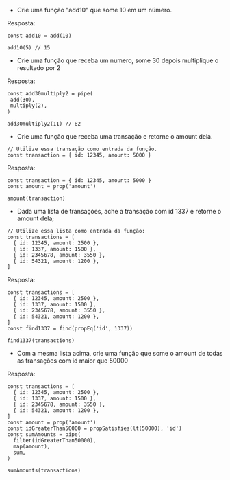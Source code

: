 * Crie uma função "add10" que some 10 em um número.

Resposta:
```
const add10 = add(10)

add10(5) // 15
```

* Crie uma função que receba um numero, some 30 depois multiplique o resultado por 2

Resposta:
```
const add30multiply2 = pipe(
 add(30),
 multiply(2),
)

add30multiply2(11) // 82
```

* Crie uma função que receba uma transação e retorne o amount dela.
```
// Utilize essa transação como entrada da função.
const transaction = { id: 12345, amount: 5000 }
```

Resposta:
```
const transaction = { id: 12345, amount: 5000 }
const amount = prop('amount')

amount(transaction)
```

* Dada uma lista de transações, ache a transação com id 1337 e retorne o amount dela;
```
// Utilize essa lista como entrada da função:
const transactions = [
  { id: 12345, amount: 2500 },
  { id: 1337, amount: 1500 },
  { id: 2345678, amount: 3550 },
  { id: 54321, amount: 1200 },
]
```

Resposta:
```
const transactions = [
  { id: 12345, amount: 2500 },
  { id: 1337, amount: 1500 },
  { id: 2345678, amount: 3550 },
  { id: 54321, amount: 1200 },
]
const find1337 = find(propEq('id', 1337))

find1337(transactions)
```

* Com a mesma lista acima, crie uma função que some o amount de todas as transações com id maior que 50000

Resposta:
```
const transactions = [
  { id: 12345, amount: 2500 },
  { id: 1337, amount: 1500 },
  { id: 2345678, amount: 3550 },
  { id: 54321, amount: 1200 },
]
const amount = prop('amount')
const idGreaterThan50000 = propSatisfies(lt(50000), 'id')
const sumAmounts = pipe(
  filter(idGreaterThan50000),
  map(amount),
  sum,
)

sumAmounts(transactions)
```
